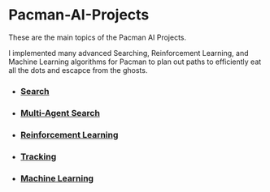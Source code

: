 # Pacman-AI-Projects
These are the main topics of the Pacman AI Projects. 

I implemented many advanced Searching, Reinforcement Learning, and Machine Learning algorithms for Pacman to plan out paths to efficiently eat all the dots and escapce from the ghosts.

- ### [Search](Search)
- ### [Multi-Agent Search](multiagent)
- ### [Reinforcement Learning](reinforcement)
- ### [Tracking](tracking)
- ### [Machine Learning](machinelearning)
